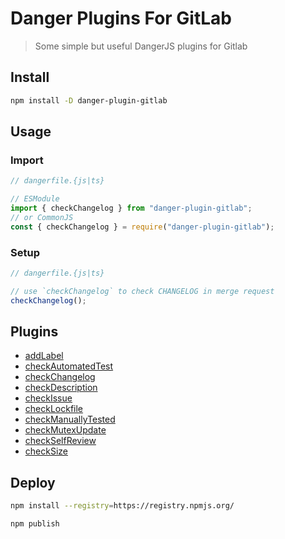 # Danger Plugins For GitLab

> Some simple but useful DangerJS plugins for Gitlab

## Install

```bash
npm install -D danger-plugin-gitlab
```

## Usage

### Import

```javascript
// dangerfile.{js|ts}

// ESModule
import { checkChangelog } from "danger-plugin-gitlab";
// or CommonJS
const { checkChangelog } = require("danger-plugin-gitlab");
```

### Setup

```javascript
// dangerfile.{js|ts}

// use `checkChangelog` to check CHANGELOG in merge request
checkChangelog();
```

## Plugins

- [addLabel](./src/libs/addLabel/index.md)
- [checkAutomatedTest](./src/libs/checkAutomatedTest/index.md)
- [checkChangelog](./src/libs/checkChangelog/index.md)
- [checkDescription](./src/libs/checkDescription/index.md)
- [checkIssue](./src/libs/checkIssue/index.md)
- [checkLockfile](./src/libs/checkLockfile/index.md)
- [checkManuallyTested](./src/libs/checkManuallyTested/index.md)
- [checkMutexUpdate](./src/libs/checkMutexUpdate/index.md)
- [checkSelfReview](./src/libs/checkSelfReview/index.md)
- [checkSize](./src/libs/checkSize/index.md)

## Deploy

```bash
npm install --registry=https://registry.npmjs.org/

npm publish
```

